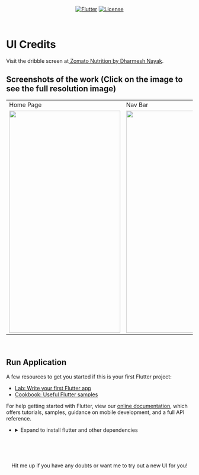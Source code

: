 <p align="center">
<a href=""><img title="Flutter" src="https://img.shields.io/badge/Flutter-2-blue?style=for-the-badge&logo=flutter"></a>
<a href=""><img title="License" src="https://img.shields.io/badge/License-Open Source-brightgreen?style=for-the-badge&logo="></a>
</p>

<br>

# UI Credits

Visit the dribble screen at<a href="https://dribbble.com/shots/15776537-Zomato-Nutrition/attachments/7583947?mode=media"> Zomato Nutrition
by Dharmesh Nayak</a>.


## Screenshots of the work (Click on the image to see the full resolution image)
<table>
  <tr>
    <td>Home Page</td>
     <td>Nav Bar</td>
     <td>Results Page</td>
  </tr>
  <tr>
    <td><img src="https://github.com/Vignesh0404/Flutter-UI-Kit/blob/main/zomato_nutrition/output/2.jpeg" width=300 height=600></td>
    <td><img src="https://github.com/Vignesh0404/Flutter-UI-Kit/blob/main/zomato_nutrition/output/3.jpeg" width=270 height=600></td>
    <td><img src="https://github.com/Vignesh0404/Flutter-UI-Kit/blob/main/zomato_nutrition/output/1.jpeg" width=270 height=600></td>
  </tr>
 </table>
 <br>
 
 ## Run Application
 
A few resources to get you started if this is your first Flutter project:

- [Lab: Write your first Flutter app](https://flutter.dev/docs/get-started/codelab)
- [Cookbook: Useful Flutter samples](https://flutter.dev/docs/cookbook)

For help getting started with Flutter, view our
[online documentation](https://flutter.dev/docs), which offers tutorials,
samples, guidance on mobile development, and a full API reference.

<ul><li><details>
<summary>Expand to install flutter and other dependencies</b></summary>
<li>Follow this to install <strong><a href="https://flutter.dev/docs/get-started/install">Flutter</a></strong></li>
</ul></li></ul></details></li></ul>
<br>
<br><br>
<p align="center">
  Hit me up if you have any doubts or want me to try out a new UI for you!
</p>
